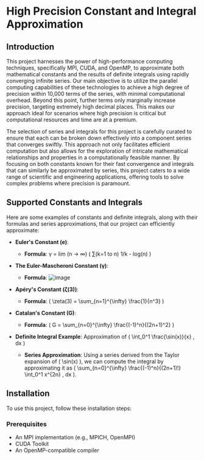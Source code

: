 # High Precision Constant and Integral Approximation

## Introduction
This project harnesses the power of high-performance computing techniques, specifically MPI, CUDA, and OpenMP, to approximate both mathematical constants and the results of definite integrals using rapidly converging infinite series. Our main objective is to utilize the parallel computing capabilities of these technologies to achieve a high degree of precision within 10,000 terms of the series, with minimal computational overhead. Beyond this point, further terms only marginally increase precision, targeting extremely high decimal places. This makes our approach ideal for scenarios where high precision is critical but computational resources and time are at a premium.

The selection of series and integrals for this project is carefully curated to ensure that each can be broken down effectively into a component series that converges swiftly. This approach not only facilitates efficient computation but also allows for the exploration of intricate mathematical relationships and properties in a computationally feasible manner. By focusing on both constants known for their fast convergence and integrals that can similarly be approximated by series, this project caters to a wide range of scientific and engineering applications, offering tools to solve complex problems where precision is paramount.

## Supported Constants and Integrals
Here are some examples of constants and definite integrals, along with their formulas and series approximations, that our project can efficiently approximate:

- **Euler's Constant (e)**:
  - **Formula**: γ = lim (n → ∞) ( ∑(k=1 to n) 1/k - log(n) )

- **The Euler-Mascheroni Constant (γ)**:
  - **Formula**: 
![image](https://github.com/user-attachments/assets/b701f436-11e3-4cb8-a312-26499ce1e50c)


- **Apéry's Constant (ζ(3))**:
  - **Formula**: \( \zeta(3) = \sum_{n=1}^{\infty} \frac{1}{n^3} \)

- **Catalan's Constant (G)**:
  - **Formula**: \( G = \sum_{n=0}^{\infty} \frac{(-1)^n}{(2n+1)^2} \)

- **Definite Integral Example**: Approximation of \( \int_0^1 \frac{\sin(x)}{x} \, dx \)
  - **Series Approximation**: Using a series derived from the Taylor expansion of \( \sin(x) \), we can compute the integral by approximating it as \( \sum_{n=0}^{\infty} \frac{(-1)^n}{(2n+1)!} \int_0^1 x^{2n} \, dx \).

## Installation
To use this project, follow these installation steps:

### Prerequisites
- An MPI implementation (e.g., MPICH, OpenMPI)
- CUDA Toolkit
- An OpenMP-compatible compiler

